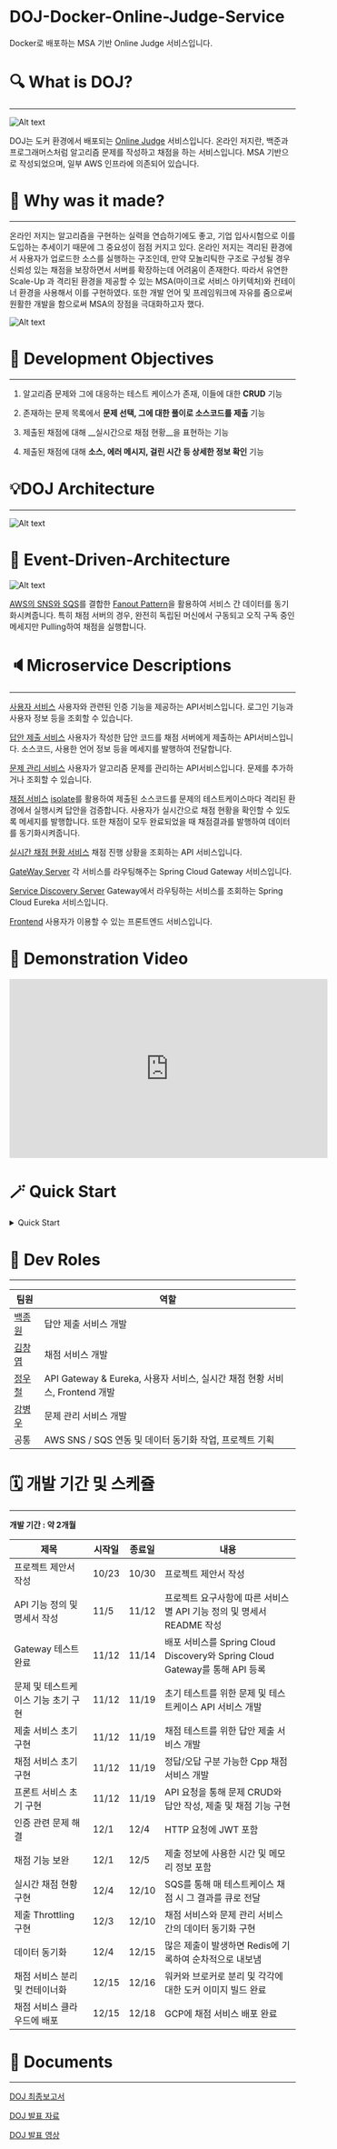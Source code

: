 # DOJ-Docker-Online-Judge-Service
Docker로 배포하는 MSA 기반 Online Judge 서비스입니다.

# 🔍 What is DOJ?
---
![Alt text](images/mainpage.png)

DOJ는 도커 환경에서 배포되는 [Online Judge](https://www.slideshare.net/Baekjoon/ss-51001155) 서비스입니다. 온라인 저지란, 백준과 프로그래머스처럼 알고리즘 문제를 작성하고 채점을 하는 서비스입니다. MSA 기반으로 작성되었으며, 일부 AWS 인프라에 의존되어 있습니다. 

# 🤔 Why was it made?
---
온라인 저지는 알고리즘을 구현하는 실력을 연습하기에도 좋고, 기업 입사시험으로 이를 도입하는 추세이기 때문에 그 중요성이 점점 커지고 있다. 온라인 저지는 격리된 환경에서 사용자가 업로드한 소스를 실행하는 구조인데, 만약 모놀리틱한 구조로 구성될 경우 신뢰성 있는 채점을 보장하면서 서버를 확장하는데 어려움이 존재한다. 따라서 유연한 Scale-Up 과 격리된 환경을 제공할 수 있는 MSA(마이크로 서비스 아키텍처)와 컨테이너 환경을 사용해서 이를 구현하였다. 또한 개발 언어 및 프레임워크에 자유를 줌으로써 원활한 개발을 함으로써 MSA의 장점을 극대화하고자 했다.

![Alt text](/images/Languages.png)

# 🚀 Development Objectives
---

1. 알고리즘 문제와 그에 대응하는 테스트 케이스가 존재, 이들에 대한 __CRUD__ 기능 

2. 존재하는 문제 목록에서 __문제 선택, 그에 대한 풀이로 소스코드를 제출__ 기능 

3. 제출된 채점에 대해 __실시간으로 채점 현황__을 표현하는 기능

4. 제출된 채점에 대해 __소스, 에러 메시지, 걸린 시간 등 상세한 정보 확인__ 기능

# 💡DOJ Architecture
---
![Alt text](images/architecture.png)

# 🏢 Event-Driven-Architecture
![Alt text](images/EventDrivenArchitecture.png)

[AWS의 SNS와 SQS](https://docs.aws.amazon.com/ko_kr/sns/latest/dg/sns-common-scenarios.html)를 결합한 [Fanout Pattern](https://velog.io/@combi_jihoon/SNS-SQS-Fan-out)을 활용하여 서비스 간 데이터를 동기화시켜줍니다. 특히 채점 서버의 경우, 완전히 독립된 머신에서 구동되고 오직 구독 중인 메세지만 Pulling하여 채점을 실행합니다. 

# 🔈Microservice Descriptions
---
[사용자 서비스](https://github.com/ChaBunSI/DOJ-Docker-Online-Judge-Service/tree/main/AUTH-SERVICE)
사용자와 관련된 인증 기능을 제공하는 API서비스입니다. 로그인 기능과 사용자 정보 등을 조회할 수 있습니다.

[답안 제출 서비스](https://github.com/ChaBunSI/DOJ-Docker-Online-Judge-Service/tree/main/DOJ_ms_submission)
사용자가 작성한 답안 코드를 채점 서버에게 제출하는 API서비스입니다. 소스코드, 사용한 언어 정보 등을 메세지를 발행하여 전달합니다.

[문제 관리 서비스](https://github.com/ChaBunSI/DOJ-Docker-Online-Judge-Service/tree/main/ProblemManage)
사용자가 알고리즘 문제를 관리하는 API서비스입니다. 문제를 추가하거나 조회할 수 있습니다.

[채점 서비스](https://github.com/ChaBunSI/DOJ-Docker-Online-Judge-Service/tree/main/JUDGE-SERVICE)
[isolate](https://www.ucw.cz/moe/isolate.1.html)를 활용하여 제출된 소스코드를 문제의 테스트케이스마다 격리된 환경에서 실행시켜 답안을 검증합니다. 사용자가 실시간으로 채점 현황을 확인할 수 있도록 메세지를 발행합니다. 또한 채점이 모두 완료되었을 때 채점결과를 발행하여 데이터를 동기화시켜줍니다.

[실시간 채점 현황 서비스](https://github.com/ChaBunSI/DOJ-Docker-Online-Judge-Service/tree/main/RT-SERVICE)
채점 진행 상황을 조회하는 API 서비스입니다.

[GateWay Server](https://github.com/ChaBunSI/DOJ-Docker-Online-Judge-Service/tree/main/GATEWAY-SERVICE)
각 서비스를 라우팅해주는 Spring Cloud Gateway 서비스입니다.

[Service Discovery Server](https://github.com/ChaBunSI/DOJ-Docker-Online-Judge-Service/tree/main/DISCOVERY-SERVICE)
Gateway에서 라우팅하는 서비스를 조회하는 Spring Cloud Eureka 서비스입니다.

[Frontend](https://github.com/ChaBunSI/DOJ-Docker-Online-Judge-Service/tree/main/CLIENT-SERVICE)
사용자가 이용할 수 있는 프론트엔드 서비스입니다.

# 🎥 Demonstration Video
<iframe width="560" height="315" src="https://www.youtube.com/embed/P3XYeRZi7fc?si=mG4MGa6PPckLAiB0" title="YouTube video player" frameborder="0" allow="accelerometer; autoplay; clipboard-write; encrypted-media; gyroscope; picture-in-picture; web-share" allowfullscreen></iframe>


# 🪄 Quick Start
<details>
<summary> Quick Start</summary>

## Set AWS Infra
AWS의 SNS와 SQS를 사용하기 때문에 해당 인프라를 만들어야 합니다. 기본적으로 fifo 큐를 사용하며, 하나의 SNS 토픽에 여러 개의 SQS가 구독하고, 각 SQS는 서비스에서 메세지를 풀링하는 Fanout Pattern을 따르고 있습니다.

구성해야 하는 SNS와 SQS는 다음과 같습니다.

### SNS
- DOJ-Judge-JudgeDone.fifo

- DOJ-Submission-SubmitTask.fifo

- DOJ-TestCase-Queueing.fifo

### SQS
SNS 토픽을 구독하는 메세지 대기열 시스템입니다. 환경구성을 위해 SQS의 ARN과 URL이 필요합니다. 기본적으로 FIFO 형식이여야 합니다(ProblemManage Queue는 표준 Queue여도 가능합니다).

- __JudgeCPP.fifo__

    Sub : No Topic

    Pulled by : JudgeService(Workers)

- __JudgeNotCPP.fifo__

    Sub : No Topic

    Pulled by : JudgeService(Workers)

- __JudgeRT.fifo__

    Sub : No Topic

    Pulled by : RTService

- __JudgeTask.fifo__

    Sub : DOJ-Submission-SubmitTask

    Pulled by : JudgeService(Broker)

- __ScoreQueue.fifo__

    Sub : DOJ-TestCase-Queueing.fifo

    Pulled by : JudgeService(Broker)

- __SubmissionDone.fifo__

    Sub : DOJ-Judge-JudgeDone.fifo

    Pulled by : SubmissionService


- __ProblemManageQueue__

    Sub : DOJ-Judge-JudgeDone.fifo

    Pulled by : ProblemManage Service


## Ready For Enviornment

```build.sh```는 채점 서비스 외 모든 서비스의 이미지를, ```build_Judge.sh```는 채점 서비스의 이미지를 빌드합니다.
본 서비스는 AWS 인프라에 의존하므로 ```Access/Secret Key```와 ```SNS Topic```, ```SQS```를 사전에 생성해야 합니다.
필요한 Topic과 SQS는 다음과 같습니다

__AWS_ACCESS_KEY__ : AWS 액세스 키
__AWS_SECRET_KEY__ : AWS 시크릿 키
__SNS ARN, NAME__ : 발급한 AWS SNS의 토픽 Arn과 토픽 이름
__SQS ARN, URL__ : 생성한 AWS SQS의 Arn과 Url

## Build Docker Image through build.sh
배포할 도커 이미지를 빌드하는 실행파일입니다.
실행하기 전, __반드시 sh파일 내 환경변수를 작성해주셔야 합니다.__

__build.sh__
```bash
# AWS Keys
AWS_ACCESS_KEY=
AWS_SECRET_KEY=

# SNS Settings
DOJ_Judge_JudgeDone_name=
DOJ_Judge_JudgeDone_arn=
DOJ_Submission_SubmitTask_name=
DOJ_Submission_SubmitTask_arn=
DOJ_TestCase_Queueing_name=
DOJ_TestCase_Queueing_arn=


# SQS Settings

JudgeRT_ARN=arn:aws:sqs:
JudgeRT_URL=https://sqs.

JudgeTask_ARN=arn:aws:sqs:
JudgeTask_URL=https://sqs.

ScoreQueue_ARN=arn:aws:sqs:
ScoreQueue_URL=https://sqs.

SubmissionDone_ARN=arn:aws:sqs:
SubmissionDone_URL=https://sqs.

ProblemManageQueue_ARN=arn:aws:sqs:
ProblemManageQueue_URL=https://sqs.
...
```
채점서비스는 __브로커용 이미지__와 __워커용 이미지__를 각각 빌드해야 합니다.
__CMakeLists.txt__의 __add_executable__란에 브로커인지 워커인지 명시해줘야합니다. 아래와 같습니다

* 워커
  ```shell
  ...
  add_executable(${PROJECT_NAME} worker.cc judge_worker.h judge_aws.h judge_task.h judge_notify.h problem_manage_crud.h)
  ...
  ```

* 브로커
  ```shell
  ...
  add_executable(${PROJECT_NAME} broker.cc judge_worker.h judge_aws.h judge_task.h judge_notify.h problem_manage_crud.h)
  ...
  ```

채점 서비스의 빌드 자동화 스크립트를 ```build.sh```를 수정한 것처럼 환경변수를 기입해야 합니다.
추가로, 마지막 줄에서 도커 이미지를 빌드할 때, 워커용 이미지인지 브로커용 이미지인지 명시해야 합니다.

__build_Judge.sh__ (For Judge-Service)
```bash
# AWS Keys
AWS_ACCESS_KEY=
AWS_SECRET_KEY=

# SNS Settings
DOJ_Judge_JudgeDone_NAME=DOJ-Judge-JudgeDone.fifo
DOJ_Judge_JudgeDone_ARN=

# SQS Settings
JudgeCPP_NAME=JudgeCPP.fifo
JudgeCPP_ARN=arn:aws:sqs:
JudgeCPP_URL=https://sqs.

JudgeNotCPP_NAME=JudgeNotCPP.fifo
JudgeNotCPP_ARN=arn:aws:sqs:
JudgeNotCPP_URL=https://sqs.

JudgeRT_NAME=JudgeRT.fifo
JudgeRT_ARN=arn:aws:sqs:
JudgeRT_URL=https://sqs.

JudgeTask_NAME=JudgeTask.fifo
JudgeTask_ARN=arn:aws:sqs:
JudgeTask_URL=https://sqs.

ScoreQueue_NAME=ScoreQueue.fifo
ScoreQueue_ARN=arn:aws:sqs:
ScoreQueue_URL=https://sqs.
...

docker buildx build -t jduge_service_worker .
or..
docker buildx build -t jduge_service_broker .
```



쉘 스크립트 내용을 채웠다면, 실행시키면 됩니다.
```shell
./build.sh
./build_Judge.sh
```


## Deploy Docker container

채점 서비스 외 모든 서비스는 하나의 머신에서 배포할 수 있습니다. docker-compose를 통해 배포할 수 있습니다.
```shell
docker compose up -d
```

채점 서비스의 경우, 브로커와 워커(C/Cpp or None C/Cpp)별로 배포할 수 있습니다.
* 브로커
  ```shell
  docker run -it -d --privileged --entrypoint ./JUDGE-SERVICE -v ./testcases:/home/JUDGE-SERVICE/testcases jduge_service_broker
  ```
* 워커 (C/C++용)
  ```shell
  docker run -it -d --privileged --entrypoint ./JUDGE-SERVICE -v ./testcases:/home/JUDGE-SERVICE/testcases jduge_service_worker 1
  ```
* 워커 (C/C++ 이외)
  ```shell
  docker run -it --privileged --entrypoint ./JUDGE-SERVICE -v ./testcases:/home/JUDGE-SERVICE/testcases jduge_service_worker 0
  ```
</details>

# 

# 🔗 Dev Roles
---
| 팀원  | 역할 |
|----- |----|
| [백종원](https://github.com/onaeonae1) | 답안 제출 서비스 개발 |
| [김창엽](https://github.com/pridom1118) | 채점 서비스 개발 |
| [정우철](https://github.com/december-ok) | API Gateway & Eureka​, 사용자 서비스, 실시간 채점 현황 서비스​, Frontend 개발 |
| [강병우](https://github.com/peace0096) | 문제 관리 서비스 개발 | 
| 공통   | AWS SNS / SQS 연동 및 데이터 동기화 작업, 프로젝트 기획| 

# 🗓️ 개발 기간 및 스케쥴
---
__개발 기간 : 약 2개월__

| 제목 | 시작일 | 종료일 | 내용 |
|------|-------|-------|------|
| 프로젝트 제안서 작성| 10/23| 10/30| 프로젝트 제안서 작성 |
| API 기능 정의 및 명세서 작성 | 11/5 | 11/12 | 프로젝트 요구사항에 따른 서비스별 API 기능 정의 및 명세서 README 작성 |
| Gateway 테스트 완료  | 11/12 | 11/14 | 배포 서비스를 Spring Cloud Discovery와 Spring Cloud Gateway를 통해 API 등록 |
| 문제 및 테스트케이스 기능 초기 구현 | 11/12 | 11/19 | 초기 테스트를 위한 문제 및 테스트케이스 API 서비스 개발 |
| 제출 서비스 초기 구현 | 11/12 | 11/19 | 채점 테스트를 위한 답안 제출 서비스 개발 |
| 채점 서비스 초기 구현 | 11/12 | 11/19 | 정답/오답 구분 가능한 Cpp 채점 서비스 개발 |
| 프론트 서비스 초기 구현 | 11/12 | 11/19 | API 요청을 통해 문제 CRUD와 답안 작성, 제출 및 채점 기능 구현 |
| 인증 관련 문제 해결 | 12/1 | 12/4 | HTTP 요청에 JWT 포함 |
| 채점 기능 보완 | 12/1| 12/5 | 제출 정보에 사용한 시간 및 메모리 정보 포함 |
| 실시간 채점 현황 구현 | 12/4 | 12/10 | SQS를 통해 매 테스트케이스 채점 시 그 결과를 큐로 전달 |
| 제출 Throttling 구현 | 12/3 | 12/10 | 채점 서비스와 문제 관리 서비스간의 데이터 동기화 구현 |
| 데이터 동기화 | 12/4 | 12/15| 많은 제출이 발생하면 Redis에 기록하여 순차적으로 내보냄 |
| 채점 서비스 분리 및 컨테이너화 | 12/15 | 12/16 | 워커와 브로커로 분리 및 각각에 대한 도커 이미지 빌드 완료 |
| 채점 서비스 클라우드에 배포 | 12/15 | 12/18 | GCP에 채점 서비스 배포 완료 |

# 📜 Documents
---
[DOJ 최종보고서](https://github.com/ChaBunSI/DOJ-Docker-Online-Judge-Service/blob/main/Documents/DOJ%20%EC%B5%9C%EC%A2%85%EB%B3%B4%EA%B3%A0%EC%84%9C.pdf)

[DOJ 발표 자료](https://github.com/ChaBunSI/DOJ-Docker-Online-Judge-Service/blob/main/Documents/%EC%B5%9C%EC%A2%85%EB%B0%9C%ED%91%9C_%EB%B0%9C%ED%91%9C%EC%9E%90%EB%A3%8C.pptx)

[DOJ 발표 영상](https://youtu.be/UL-03nXUSQU)
